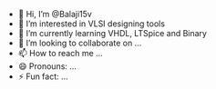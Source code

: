 - 👋 Hi, I’m @Balaji15v
- 👀 I’m interested in VLSI designing tools
- 🌱 I’m currently learning VHDL, LTSpice and Binary
- 💞️ I’m looking to collaborate on ...
- 📫 How to reach me ...
- 😄 Pronouns: ...
- ⚡ Fun fact: ...

<!---
Balaji15v/Balaji15v is a ✨ special ✨ repository because its `README.md` (this file) appears on your GitHub profile.
You can click the Preview link to take a look at your changes.
--->
